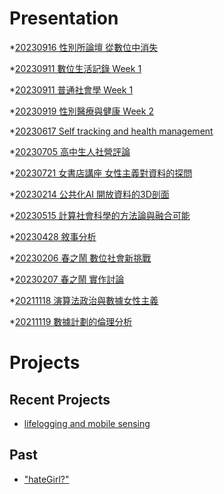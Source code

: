 # Presentation
*[20230916 性別所論壇 從數位中消失]()

*[20230911 數位生活記錄 Week 1]()

*[20230911 普通社會學 Week 1]()

*[20230919 性別醫療與健康 Week 2](https://docs.google.com/presentation/d/e/2PACX-1vSpdumI6YzHuTW3gQLwNQxDydLGDI_3wUAtcMNfwybub0exUrC-33kkka_-IobH08dge4qhq7JpI7dZ/pub?start=false&loop=false&delayms=3000)

*[20230617 Self tracking and health management]()

*[20230705 高中生人社營評論]()

*[20230721 女書店講座 女性主義對資料的探問]()

*[20230214 公共化AI 開放資料的3D剖面]()

*[20230515 計算社會科學的方法論與融合可能]()

*[20230428 敘事分析]()

*[20230206 春之鬧 數位社會新挑戰]()

*[20230207 春之鬧 實作討論]()


*[20211118 演算法政治與數據女性主義]()

*[20211119 數據計劃的倫理分析]()


# Projects

## Recent Projects
* [lifelogging and mobile sensing]()

## Past
* ["hateGirl?"]()

